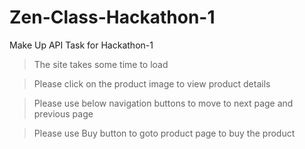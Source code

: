 # Zen-Class-Hackathon-1
Make Up API Task for Hackathon-1

> The site takes some time to load

> Please click on the product image to view product details

> Please use below navigation buttons to move to next page and previous page

> Please use Buy button to goto product page to buy the product


